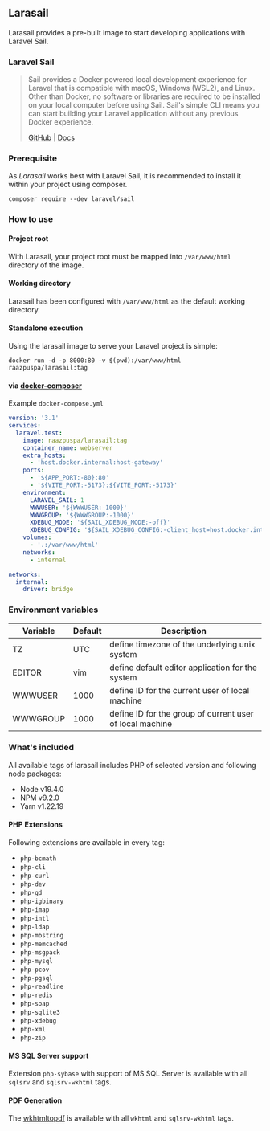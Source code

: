 ## Larasail

Larasail provides a pre-built image to start developing applications with Laravel Sail.

### Laravel Sail

> Sail provides a Docker powered local development experience for Laravel that is compatible with macOS, Windows (WSL2),
> and Linux. Other than Docker, no software or libraries are required to be installed on your local computer before
> using
> Sail. Sail's simple CLI means you can start building your Laravel application without any previous Docker experience.
>
> [GitHub](https://github.com/laravel/sail) | [Docs](https://laravel.com/docs/9.x/sail)

### Prerequisite

As _Larasail_ works best with Laravel Sail, it is recommended to install it within your project using composer.

```shell
composer require --dev laravel/sail
```

### How to use

#### Project root

With Larasail, your project root must be mapped into `/var/www/html` directory of the image.

#### Working directory

Larasail has been configured with `/var/www/html` as the default working directory.

#### Standalone execution

Using the larasail image to serve your Laravel project is simple:

```shell
docker run -d -p 8000:80 -v $(pwd):/var/www/html raazpuspa/larasail:tag
```

#### via [docker-composer](https://github.com/docker/compose)

Example `docker-compose.yml`

```yaml
version: '3.1'
services:
  laravel.test:
    image: raazpuspa/larasail:tag
    container_name: webserver
    extra_hosts:
      - 'host.docker.internal:host-gateway'
    ports:
      - '${APP_PORT:-80}:80'
      - '${VITE_PORT:-5173}:${VITE_PORT:-5173}'
    environment:
      LARAVEL_SAIL: 1
      WWWUSER: '${WWWUSER:-1000}'
      WWWGROUP: '${WWWGROUP:-1000}'
      XDEBUG_MODE: '${SAIL_XDEBUG_MODE:-off}'
      XDEBUG_CONFIG: '${SAIL_XDEBUG_CONFIG:-client_host=host.docker.internal}'
    volumes:
      - '.:/var/www/html'
    networks:
      - internal

networks:
  internal:
    driver: bridge
```

### Environment variables

| Variable | Default | Description                                              |
|----------|---------|----------------------------------------------------------|
| TZ       | UTC     | define timezone of the underlying unix system            |
| EDITOR   | vim     | define default editor application for the system         |
| WWWUSER  | 1000    | define ID for the current user of local machine          |
| WWWGROUP | 1000    | define ID for the group of current user of local machine |

### What's included

All available tags of larasail includes PHP of selected version and following node packages:

- Node v19.4.0
- NPM v9.2.0
- Yarn v1.22.19

#### PHP Extensions

Following extensions are available in every tag:

- `php-bcmath`
- `php-cli`
- `php-curl`
- `php-dev`
- `php-gd`
- `php-igbinary`
- `php-imap`
- `php-intl`
- `php-ldap`
- `php-mbstring`
- `php-memcached`
- `php-msgpack`
- `php-mysql`
- `php-pcov`
- `php-pgsql`
- `php-readline`
- `php-redis`
- `php-soap`
- `php-sqlite3`
- `php-xdebug`
- `php-xml`
- `php-zip`

#### MS SQL Server support

Extension `php-sybase` with support of MS SQL Server is available with all `sqlsrv` and `sqlsrv-wkhtml` tags.

#### PDF Generation

The [wkhtmltopdf](https://wkhtmltopdf.org) is available with all `wkhtml` and `sqlsrv-wkhtml` tags.
